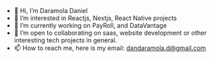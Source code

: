 - 👋 Hi, I’m Daramola Daniel
- 👀 I’m interested in Reactjs, Nextjs, React Native projects 
- 🌱 I’m currently working on PayRoll, and DataVantage
- 💞️ I’m open to collaborating on saas, website development or other interesting tech projects in general.
- 📫 How to reach me, here is my email: dandaramola.d@gmail.com

<!---
DaramolaD/DaramolaD is a ✨ special ✨ repository because its `README.md` (this file) appears on your GitHub profile.
You can click the Preview link to take a look at your changes.
--->
